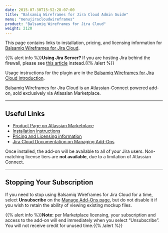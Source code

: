 ```yaml
---
date: 2015-07-30T15:52:28-07:00
title: "Balsamiq Wireframes for Jira Cloud Admin Guide"
menu: "menujiracloudwireframes"
product: "Balsamiq Wireframes for Jira Cloud"
weight: 2120
---
```


This page contains links to installation, pricing, and licensing information for [Balsamiq Wireframes for Jira Cloud](https://marketplace.atlassian.com/apps/1212796/balsamiq-wireframes-for-jira-cloud).

{{% alert info %}}**Using Jira Server?** If you are hosting Jira behind the firewall, please see [this article](/jira/server/wireframes/admin-guide/) instead.{{% /alert %}}

Usage instructions for the plugin are in the [Balsamiq Wireframes for Jira Cloud Introduction](../intro/).

Balsamiq Wireframes for Jira Cloud is an Atlassian-Connect powered add-on, sold exclusively via Atlassian Marketplace.

* * *

## Useful Links

* [Product Page on Atlassian Marketplace](https://marketplace.atlassian.com/apps/1212796/balsamiq-wireframes-for-jira-cloud)
* [Installation instructions](https://marketplace.atlassian.com/plugins/com.balsamiq.mockups.jira/cloud/installation)
* [Pricing and Licensing information](https://marketplace.atlassian.com/plugins/com.balsamiq.mockups.jira/cloud/pricing)
* [Jira Cloud Documentation on Managing Add-Ons](https://confluence.atlassian.com/adminjiracloud/managing-add-ons-776830283.html)

Once installed, the add-on will be available to all of your Jira users. Non-matching license tiers are **not available**, due to a limitation of Atlassian Connect.

* * *

## Stopping Your Subscription

If you need to stop using Balsamiq Wireframes for Jira Cloud for a time, select **Unsubscribe** on the [Manage Add-Ons page](https://confluence.atlassian.com/adminjiracloud/managing-add-ons-776830283.html), but do not disable it if you wish to retain the ability of viewing existing mockup files.

{{% alert info %}}**Note:** per Marketplace licensing, your subscription and access to the add-on will end immediately when you select “Unsubscribe”. You will not receive credit for unused time.{{% /alert %}}
